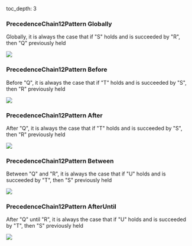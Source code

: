 toc_depth: 3

### PrecedenceChain12Pattern Globally

Globally, it is always the case that if "S" holds and is succeeded by "R", then "Q" previously held

![](/img/patterns/PrecedenceChain12Pattern_Globally.svg)
### PrecedenceChain12Pattern Before

Before "Q", it is always the case that if "T" holds and is succeeded by "S", then "R" previously held

![](/img/patterns/PrecedenceChain12Pattern_Before.svg)
### PrecedenceChain12Pattern After

After "Q", it is always the case that if "T" holds and is succeeded by "S", then "R" previously held

![](/img/patterns/PrecedenceChain12Pattern_After.svg)
### PrecedenceChain12Pattern Between

Between "Q" and "R", it is always the case that if "U" holds and is succeeded by "T", then "S" previously held

![](/img/patterns/PrecedenceChain12Pattern_Between.svg)
### PrecedenceChain12Pattern AfterUntil

After "Q" until "R", it is always the case that if "U" holds and is succeeded by "T", then "S" previously held

![](/img/patterns/PrecedenceChain12Pattern_AfterUntil.svg)
